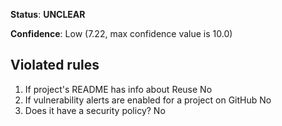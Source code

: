 **Status**: **UNCLEAR**

**Confidence**: Low (7.22, max confidence value is 10.0)

## Violated rules

1.  If project's README has info about Reuse No
1.  If vulnerability alerts are enabled for a project on GitHub No
1.  Does it have a security policy? No
